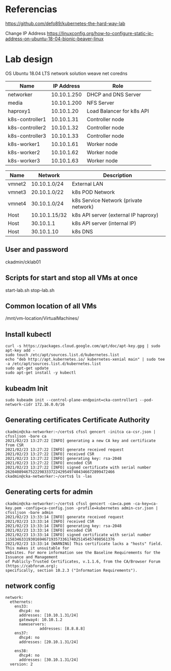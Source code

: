 # Referencias
https://github.com/defo89/kubernetes-the-hard-way-lab

Change IP Address
https://linuxconfig.org/how-to-configure-static-ip-address-on-ubuntu-18-04-bionic-beaver-linux

# Lab design

OS Ubuntu 18.04 LTS
network solution weave net
coredns

 Name | IP Address | Role
----- | ---------- | ----
networker | 10.10.1.250 | DHCP and DNS Server
media | 10.10.1.200 | NFS Server
haproxy1 | 10.10.1.20 | Load Balancer for k8s API
k8s-controller1 | 10.10.1.31 | Controller node
k8s-controller2 | 10.10.1.32 | Controller node
k8s-controller3 | 10.10.1.33 | Controller node
k8s-worker1 | 10.10.1.61 | Worker node
k8s-worker2 | 10.10.1.62 | Worker node
k8s-worker3 | 10.10.1.63 | Worker node

Name | Network | Description
---- | ------- | -----------
vmnet2 | 10.10.1.0/24 | External LAN
vmnet3 | 20.10.1.0/22 | k8s POD Network
vmnet4 | 30.10.1.0/24 | k8s Service Network (private network)
Host | 10.10.1.15/32 | k8s API server (external IP haproxy)
Host | 30.10.1.1 | k8s API server (internal IP)
Host | 30.10.1.10 | k8s DNS

## User and password
ckadmin/cklab01

## Scripts for start and stop all VMs at once
start-lab.sh
stop-lab.sh

## Common location of all VMs
/mnt/vm-location/VirtualMachines/


## Install kubectl
```
curl -s https://packages.cloud.google.com/apt/doc/apt-key.gpg | sudo apt-key add -
sudo touch /etc/apt/sources.list.d/kubernetes.list
echo "deb http://apt.kubernetes.io/ kubernetes-xenial main" | sudo tee -a /etc/apt/sources.list.d/kubernetes.list
sudo apt-get update
sudo apt-get install -y kubectl
```

## kubeadm Init

```
sudo kubeadm init --control-plane-endpoint=cka-controller1 --pod-network-cidr 172.16.0.0/16
```


## Generating certificates Certificate Authority
```
ckadmin@cka-networker:~/certs$ cfssl gencert -initca ca-csr.json | cfssljson -bare ca
2021/02/23 13:27:22 [INFO] generating a new CA key and certificate from CSR
2021/02/23 13:27:22 [INFO] generate received request
2021/02/23 13:27:22 [INFO] received CSR
2021/02/23 13:27:22 [INFO] generating key: rsa-2048
2021/02/23 13:27:22 [INFO] encoded CSR
2021/02/23 13:27:22 [INFO] signed certificate with serial number 262040894675222983337224295497404346672899472466
ckadmin@cka-networker:~/certs$ ls -las
```

## Generating certs for admin
```
ckadmin@cka-networker:~/certs$ cfssl gencert -ca=ca.pem -ca-key=ca-key.pem -config=ca-config.json -profile=kubernetes admin-csr.json | cfssljson -bare admin
2021/02/23 13:33:14 [INFO] generate received request
2021/02/23 13:33:14 [INFO] received CSR
2021/02/23 13:33:14 [INFO] generating key: rsa-2048
2021/02/23 13:33:14 [INFO] encoded CSR
2021/02/23 13:33:14 [INFO] signed certificate with serial number 115834633193016946719357336174025145457498561376
2021/02/23 13:33:14 [WARNING] This certificate lacks a "hosts" field. This makes it unsuitable for
websites. For more information see the Baseline Requirements for the Issuance and Management
of Publicly-Trusted Certificates, v.1.1.6, from the CA/Browser Forum (https://cabforum.org);
specifically, section 10.2.3 ("Information Requirements").
```

## network config
```
network:
  ethernets:
    ens33:
      dhcp4: no
      addresses: [10.10.1.31/24]
      gateway4: 10.10.1.2
      nameservers:
               addresses: [8.8.8.8]
    ens37:
      dhcp4: no
      addresses: [20.10.1.31/24]

    ens38:
      dhcp4: no
      addresses: [30.10.1.31/24]
  version: 2
```
